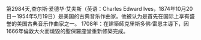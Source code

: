 第2984天,查尔斯·爱德华·艾夫斯（英语：Charles Edward Ives，1874年10月20日－1954年5月19日）是美国的古典音乐作曲家。他被认为是首先在国际上享有盛誉的美国古典音乐作曲家之一。
1708年：在建築師克里斯多佛·雷恩主導下，因1666年倫敦大火而燒毀的聖保羅座堂重新修築完成。 